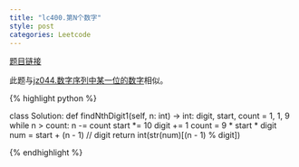 ```yaml
---
title: "lc400.第N个数字"
style: post
categories: Leetcode
---
```


[题目链接](https://leetcode-cn.com/problems/nth-digit/)

此题与[jz044.数字序列中某一位的数字](https://1e0ndavid.github.io/jz044/)相似。

{% highlight python %}

class Solution:
    def findNthDigit1(self, n: int) -> int:
        digit, start, count = 1, 1, 9
        while n > count:
            n -= count
            start *= 10
            digit += 1
            count = 9 * start * digit
        num = start + (n - 1) // digit
        return int(str(num)[(n - 1) % digit])

{% endhighlight %}

